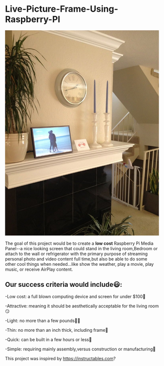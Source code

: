 # Live-Picture-Frame-Using-Raspberry-PI

![Review](/images/main.jpg)

The goal of this project would be to create a **low
cost** Raspberry Pi Media Panel--a nice looking screen that could stand in the living room,Bedroom or attach to the wall or refrigerator with the primary purpose of streaming personal photo and video content full time,but also be able to do some other cool things when needed...like show the weather, play a movie, play music, or receive AirPlay content.

## Our success criteria would include:smiley::

-Low cost: a full blown computing device and screen for under $100:sneezing_face:

-Attractive: meaning it should be aesthetically acceptable for the living room:smirk:

-Light: no more than a few pounds:massage_man:

-Thin: no more than an inch thick, including frame:iphone:

-Quick: can be built in a few hours or less:thinking:

-Simple: requiring mainly assembly,versus construction or manufacturing:pushpin:

This project was inspired by https://instructables.com?
